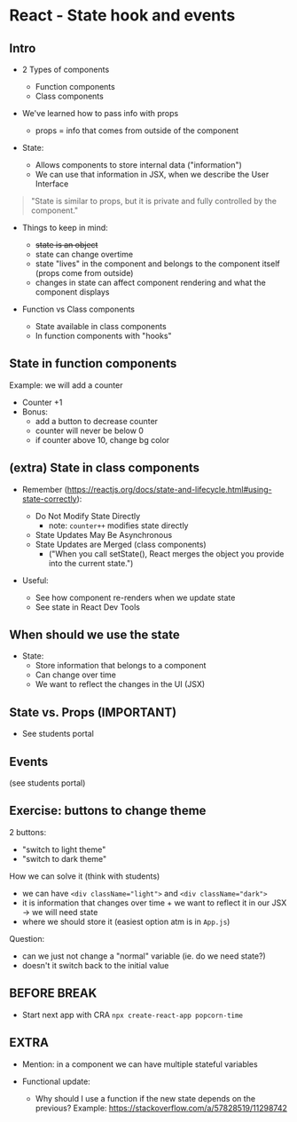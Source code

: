 
# React - State hook and events

<!--

Status: draft

@todo: 
- improve the planning for this unit
- update planing to hooks
- prepare examples
- note: it can also be good to prepare a boilerplate app to start speaking about state (see: "/Luis/pro/Ironhack/_playground/first-react-app/first-react-app")

-->


## Intro

- 2 Types of components
  - Function components
  - Class components

- We've learned how to pass info with props
  - props = info that comes from outside of the component

- State:
  - Allows components to store internal data ("information")
  - We can use that information in JSX, when we describe the User Interface

> "State is similar to props, but it is private and fully controlled by the component."


- Things to keep in mind:
  - ~~state is an object~~
  - state can change overtime
  - state "lives" in the component and belongs to the component itself (props come from outside)
  - changes in state can affect component rendering and what the component displays


- Function vs Class components
  - State available in class components
  - In function components with "hooks"



## State in function components

Example: we will add a counter
- Counter +1
- Bonus:
  - add a button to decrease counter
  - counter will never be below 0
  - if counter above 10, change bg color



## (extra) State in class components


<!-- 

- 2 ways to initialize (show syntax):
  - with constructor method
  - Alternative class syntax - without constructor method

- Note:
  - "Notice how state is defined as an object".
  - We can have as many key-value pairs as we need


- Demo

- Initial code: https://stackblitz.com/edit/react-dimt6c?file=src/App.js
  - list of recipes
- Goal: https://stackblitz.com/edit/react-fztnxt?file=src/App.js
  - in the header, add a button "like this app" and a counter with the amount of clicks


- IMPORTANT:
  - To manipulate the state, we have to use setState() method
  - never try to manipulate the state directly!

  ```
    this.state.count++; // BAAAAAD
  ```

- setState (see documentation):
  `setState(updater, [callback])`
  - First argument: Function or Object
  - Second argument (optional): callback


-->


- Remember (https://reactjs.org/docs/state-and-lifecycle.html#using-state-correctly):
  - Do Not Modify State Directly
    - note: `counter++` modifies state directly
  - State Updates May Be Asynchronous
  - State Updates are Merged (class components)
    - ("When you call setState(), React merges the object you provide into the current state.")

- Useful:
  - See how component re-renders when we update state
  - See state in React Dev Tools



## When should we use the state

- State: 
  - Store information that belongs to a component
  - Can change over time
  - We want to reflect the changes in the UI (JSX)



## State vs. Props (IMPORTANT)

- See students portal




## Events 

(see students portal)



## Exercise: buttons to change theme

2 buttons:
- "switch to light theme"
- "switch to dark theme"

How we can solve it (think with students)
- we can have `<div className="light">` and `<div className="dark">`
- it is information that changes over time + we want to reflect it in our JSX -> we will need state
- where we should store it (easiest option atm is in `App.js`)


Question: 
- can we just not change a "normal" variable (ie. do we need state?)
- doesn't it switch back to the initial value



## BEFORE BREAK

- Start next app with CRA
  `npx create-react-app popcorn-time`



## EXTRA

- Mention: in a component we can have multiple stateful variables

- Functional update:
  - Why should I use a function if the new state depends on the previous? Example: https://stackoverflow.com/a/57828519/11298742


